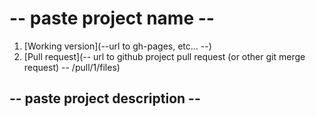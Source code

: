 # -- paste project name -- 

1. [Working version](--url to gh-pages, etc... --)
2. [Pull request](-- url to github project pull request (or other git merge request) -- /pull/1/files)

## -- paste project description --